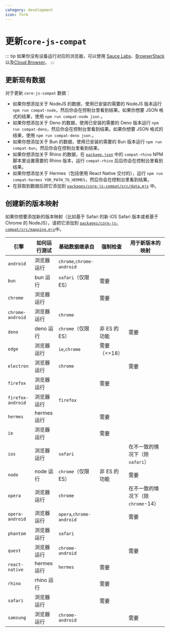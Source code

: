 ```yaml
---
category: development
icon: form
---
```


# 更新`core-js-compat`

::: tip
如果你没有设备运行对应的浏览器，可以使用 [Sauce Labs](https://saucelabs.com/)、[BrowserStack](https://www.browserstack.com/) 以及[Cloud Browser](https://ieonchrome.com/)。
:::

## 更新现有数据

对于更新 `core-js-compat` 数据：

- 如果你想添加关于 NodeJS 的数据，使用已安装的需要的 NodeJS 版本运行 `npm run compat-node`，然后你会在控制台里看到结果。如果你想要 JSON 格式的结果，使用 `npm run compat-node json` 。
- 如果你想添加关于 Deno 的数据，使用已安装的需要的 Deno 版本运行 `npm run compat-deno`，然后你会在控制台里看到结果。如果你想要 JSON 格式的结果，使用 `npm run compat-deno json` 。
- 如果你想添加关于 Bun 的数据，使用已安装的需要的 Bun 版本运行 `npm run compat-bun`，然后你会在控制台里看到结果。
- 如果你想添加关于 Rhino 的数据，在 [`package.json`](https://github.com/zloirock/core-js/blob/master/package.json) 中的 `compat-rhino` NPM 脚本里设置需要的 Rhino 版本，运行 `compat-rhino` 后后你会在控制台里看到结果。
- 如果你想添加关于 Hermes（包括使用 React Native 交付的），运行 `npm run compat-hermes YOR_PATH_TO_HERMES`，然后你会在控制台里看到结果。
- 在获取到数据后把它添加到 [`packages/core-js-compat/src/data.mjs`](https://github.com/zloirock/core-js/blob/master/packages/core-js-compat/src/data.mjs) 中。

## 创建新的版本映射

如果你想要添加新的版本映射（比如基于 Safari 的新 iOS Safari 版本或者基于 Chrome 的 NodeJS），请把它添加到 [`packages/core-js-compat/src/mapping.mjs`](https://github.com/zloirock/core-js/blob/master/packages/core-js-compat/src/mapping.mjs)中。

| 引擎              | 如何运行测试 | 基础数据继承自            | 强制检查     | 用于新版本的映射                  |
| ----------------- | ------------ | ------------------------- | ------------ | --------------------------------- |
| `android`         | 浏览器运行   | `chrome`,`chrome-android` |              |                                   |
| `bun`             | bun 运行     | `safari`（仅限 ES）       | 需要         |                                   |
| `chrome`          | 浏览器运行   |                           | 需要         |                                   |
| `chrome-android`  | 浏览器运行   | `chrome`                  |              |                                   |
| `deno`            | deno 运行    | `chrome`（仅限 ES）       | 非 ES 的功能 | 需要                              |
| `edge`            | 浏览器运行   | `ie`,`chrome`             | 需要（<=18） |                                   |
| `electron`        | 浏览器运行   | `chrome`                  |              | 需要                              |
| `firefox`         | 浏览器运行   |                           | 需要         |                                   |
| `firefox-android` | 浏览器运行   | `firefox`                 |              |                                   |
| `hermes`          | hermes 运行  |                           | 需要         |                                   |
| `ie`              | 浏览器运行   |                           | 需要         |                                   |
| `ios`             | 浏览器运行   | `safari`                  |              | 在不一致的情况下（除 `safari`）    |
| `node`            | node 运行    | `chrome`（仅限 ES）       | 非 ES 的功能 | 需要                              |
| `opera`           | 浏览器运行   | `chrome`                  |              | 在不一致的情况下（除 `chrome`-14） |
| `opera-android`   | 浏览器运行   | `opera`,`chrome-android`  |              | 需要                              |
| `phantom`         | 浏览器运行   | `safari`                  |              |                                   |
| `quest`           | 浏览器运行   | `chrome-android`          |              | 需要                              |
| `react-native`    | hermes 运行  | `hermes`                  | 需要         |                                   |
| `rhino`           | rhino 运行   |                           | 需要         |                                   |
| `safari`          | 浏览器运行   |                           | 需要         |                                   |
| `samsung`         | 浏览器运行   | `chrome-android`          |              | 需要                              |
